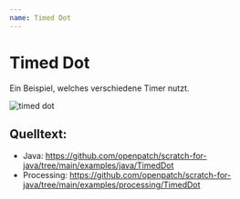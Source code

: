 ```yaml
---
name: Timed Dot
---
```


# Timed Dot

Ein Beispiel, welches verschiedene Timer nutzt.

![timed dot](/assets/timed_dot_60.gif)

## Quelltext:

- Java: https://github.com/openpatch/scratch-for-java/tree/main/examples/java/TimedDot
- Processing: https://github.com/openpatch/scratch-for-java/tree/main/examples/processing/TimedDot

